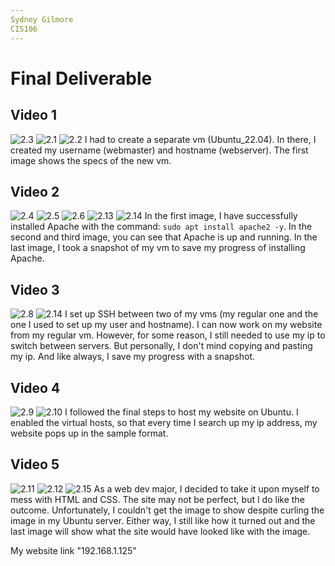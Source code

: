 ```yaml
---
Sydney Gilmore
CIS106
---
```


# Final Deliverable

## Video 1
![2.3](Deliverable_2.3.png)
![2.1](Deliverable_2.1.png)
![2.2](Deliverable_2.2.png)
I had to create a separate vm (Ubuntu_22.04). In there, I created my username (webmaster) and hostname (webserver). The first image shows the specs of the new vm.

## Video 2
![2.4](Deliverable_2.4.png)
![2.5](Deliverable_2.5.png)
![2.6](Deliverable_2.6.png)
![2.13](Deliverable_2.13.png)
![2.14](Deliverable_2.14.png)
In the first image, I have successfully installed Apache with the command: `sudo apt install apache2 -y`. In the second and third image, you can see that Apache is up and running. In the last image, I took a snapshot of my vm to save my progress of installing Apache.

## Video 3
![2.8](Deliverable_2.8.png)
![2.14](Deliverable_2.14.png)
I set up SSH between two of my vms (my regular one and the one I used to set up my user and hostname). I can now work on my website from my regular vm. However, for some reason, I still needed to use my ip to switch between servers. But personally, I don't mind copying and pasting my ip. And like always, I save my progress with a snapshot.  

## Video 4
![2.9](Deliverable_2.9.png)
![2.10](Deliverable_2.10.png)
I followed the final steps to host my website on Ubuntu. I enabled the virtual hosts, so that every time I search up my ip address, my website pops up in the sample format.


## Video 5
![2.11](Deliverable_2.11.png)
![2.12](Deliverable_2.12.png)
![2.15](Deliverable_2.15.png)
As a web dev major, I decided to take it upon myself to mess with HTML and CSS. The site may not be perfect, but I do like the outcome. Unfortunately, I couldn't get the image to show despite curling the image in my Ubuntu server. Either way, I still like how it turned out and the last image will show what the site would have looked like with the image. 

My website link "192.168.1.125"
